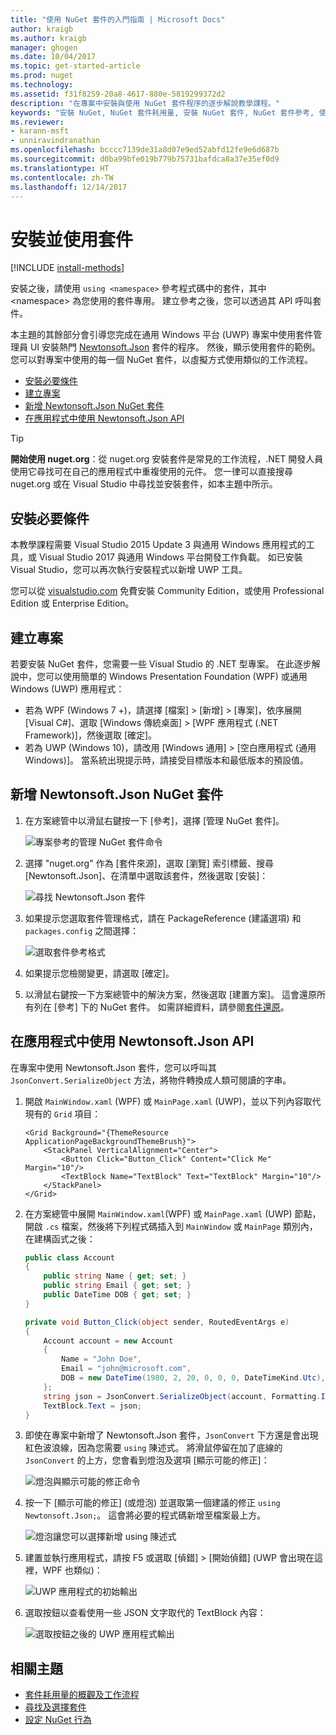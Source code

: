 ```yaml
---
title: "使用 NuGet 套件的入門指南 | Microsoft Docs"
author: kraigb
ms.author: kraigb
manager: ghogen
ms.date: 10/04/2017
ms.topic: get-started-article
ms.prod: nuget
ms.technology: 
ms.assetid: f31f8259-20a8-4617-880e-5819299372d2
description: "在專案中安裝與使用 NuGet 套件程序的逐步解說教學課程。"
keywords: "安裝 NuGet, NuGet 套件耗用量, 安裝 NuGet 套件, NuGet 套件參考, 使用 NuGet 套件"
ms.reviewer:
- karann-msft
- unniravindranathan
ms.openlocfilehash: bcccc7139de31a8d07e9ed52abfd12fe9e6d687b
ms.sourcegitcommit: d0ba99bfe019b779b75731bafdca8a37e35ef0d9
ms.translationtype: HT
ms.contentlocale: zh-TW
ms.lasthandoff: 12/14/2017
---
```

# <a name="install-and-use-a-package"></a>安裝並使用套件

[!INCLUDE [install-methods](../includes/install-methods.md)]

安裝之後，請使用 `using <namespace>` 參考程式碼中的套件，其中 \<namespace\> 為您使用的套件專用。 建立參考之後，您可以透過其 API 呼叫套件。

本主題的其餘部分會引導您完成在通用 Windows 平台 (UWP) 專案中使用套件管理員 UI 安裝熱門 [Newtonsoft.Json](https://www.nuget.org/packages/Newtonsoft.Json/) 套件的程序。 然後，顯示使用套件的範例。 您可以對專案中使用的每一個 NuGet 套件，以虛擬方式使用類似的工作流程。

- [安裝必要條件](#install-pre-requisites)
- [建立專案](#create-a-project)
- [新增 Newtonsoft.Json NuGet 套件](#add-the-newtonsoftjson-nuget-package)
- [在應用程式中使用 Newtonsoft.Json API](#use-the-newtonsoftjson-api-in-the-app)

> [!Tip]
> **開始使用 nuget.org**：從 nuget.org 安裝套件是常見的工作流程，.NET 開發人員使用它尋找可在自己的應用程式中重複使用的元件。 您一律可以直接搜尋 nuget.org 或在 Visual Studio 中尋找並安裝套件，如本主題中所示。

## <a name="install-pre-requisites"></a>安裝必要條件

本教學課程需要 Visual Studio 2015 Update 3 與通用 Windows 應用程式的工具，或 Visual Studio 2017 與通用 Windows 平台開發工作負載。 如已安裝 Visual Studio，您可以再次執行安裝程式以新增 UWP 工具。

您可以從 [visualstudio.com](https://www.visualstudio.com/) 免費安裝 Community Edition，或使用 Professional Edition 或 Enterprise Edition。 

## <a name="create-a-project"></a>建立專案

若要安裝 NuGet 套件，您需要一些 Visual Studio 的 .NET 型專案。 在此逐步解說中，您可以使用簡單的 Windows Presentation Foundation (WPF) 或通用 Windows (UWP) 應用程式：

- 若為 WPF (Windows 7 +)，請選擇 [檔案] > [新增] > [專案]，依序展開 [Visual C#]、選取 [Windows 傳統桌面] > [WPF 應用程式 (.NET Framework)]，然後選取 [確定]。
- 若為 UWP (Windows 10)，請改用 [Windows 通用] > [空白應用程式 (通用 Windows)]。 當系統出現提示時，請接受目標版本和最低版本的預設值。

## <a name="add-the-newtonsoftjson-nuget-package"></a>新增 Newtonsoft.Json NuGet 套件

1. 在方案總管中以滑鼠右鍵按一下 [參考]，選擇 [管理 NuGet 套件]。

    ![專案參考的管理 NuGet 套件命令](media/QS_Use-02-ManageNuGetPackages.png)

1. 選擇 "nuget.org" 作為 [套件來源]，選取 [瀏覽] 索引標籤、搜尋 [Newtonsoft.Json]、在清單中選取該套件，然後選取 [安裝]：

    ![尋找 Newtonsoft.Json 套件](media/QS_Use-03-NewtonsoftJson.png)

1. 如果提示您選取套件管理格式，請在 PackageReference (建議選項) 和 `packages.config` 之間選擇：

    ![選取套件參考格式](media/QS_Use-03b-SelectFormat.png)

1. 如果提示您檢閱變更，請選取 [確定]。

1. 以滑鼠右鍵按一下方案總管中的解決方案，然後選取 [建置方案]。 這會還原所有列在 [參考] 下的 NuGet 套件。 如需詳細資料，請參閱[套件還原](../consume-packages/package-restore.md)。

## <a name="use-the-newtonsoftjson-api-in-the-app"></a>在應用程式中使用 Newtonsoft.Json API

在專案中使用 Newtonsoft.Json 套件，您可以呼叫其 `JsonConvert.SerializeObject` 方法，將物件轉換成人類可閱讀的字串。

1. 開啟 `MainWindow.xaml` (WPF) 或 `MainPage.xaml` (UWP)，並以下列內容取代現有的 `Grid` 項目：

    ```xaml
    <Grid Background="{ThemeResource ApplicationPageBackgroundThemeBrush}">
        <StackPanel VerticalAlignment="Center">
            <Button Click="Button_Click" Content="Click Me" Margin="10"/>
            <TextBlock Name="TextBlock" Text="TextBlock" Margin="10"/>
        </StackPanel>
    </Grid>
    ```

1. 在方案總管中展開 `MainWindow.xaml`(WPF) 或 `MainPage.xaml` (UWP) 節點，開啟 `.cs` 檔案，然後將下列程式碼插入到 `MainWindow` 或 `MainPage` 類別內，在建構函式之後：

    ```cs
    public class Account
    {
        public string Name { get; set; }
        public string Email { get; set; }
        public DateTime DOB { get; set; }
    }

    private void Button_Click(object sender, RoutedEventArgs e)
    {
        Account account = new Account
        {
            Name = "John Doe",
            Email = "john@microsoft.com",
            DOB = new DateTime(1980, 2, 20, 0, 0, 0, DateTimeKind.Utc),
        };
        string json = JsonConvert.SerializeObject(account, Formatting.Indented);
        TextBlock.Text = json;
    }
    ```

1. 即使在專案中新增了 Newtonsoft.Json 套件，`JsonConvert` 下方還是會出現紅色波浪線，因為您需要 `using` 陳述式。 將滑鼠停留在加了底線的 `JsonConvert` 的上方，您會看到燈泡及選項 [顯示可能的修正]：

    ![燈泡與顯示可能的修正命令](media/QS_Use-04-ShowPotentialFixes.png)


1. 按一下 [顯示可能的修正] (或燈泡) 並選取第一個建議的修正 `using Newtonsoft.Json;`。 這會將必要的程式碼新增至檔案最上方。

    ![燈泡讓您可以選擇新增 using 陳述式](media/QS_Use-05-AddUsing.png)

1. 建置並執行應用程式，請按 F5 或選取 [偵錯] > [開始偵錯] (UWP 會出現在這裡，WPF 也類似)：

    ![UWP 應用程式的初始輸出](media/QS_Use-06-AppStart.png)

1. 選取按鈕以查看使用一些 JSON 文字取代的 TextBlock 內容：

    ![選取按鈕之後的 UWP 應用程式輸出](media/QS_Use-07-AppEnd.png)

## <a name="related-topics"></a>相關主題

- [套件耗用量的概觀及工作流程](../consume-packages/overview-and-workflow.md)
- [尋找及選擇套件](../consume-packages/finding-and-choosing-packages.md)
- [設定 NuGet 行為](../consume-packages/configuring-nuget-behavior.md)
